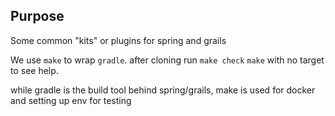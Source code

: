 

## Purpose 

Some common "kits" or plugins for spring and grails

We use `make` to wrap `gradle`.
after cloning run `make check`  `make` with no target to see help. 

while gradle is the build tool behind spring/grails, make is used for docker and setting up env for testing
